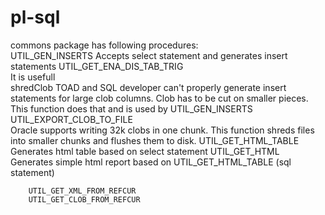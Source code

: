 # pl-sql
commons package has following procedures:	 
	  UTIL_GEN_INSERTS
      Accepts select statement and generates insert statements
    UTIL_GET_ENA_DIS_TAB_TRIG       
      It is usefull   
	  shredClob
       TOAD and SQL developer can't properly generate insert statements for large clob columns. Clob has to be cut on smaller pieces. 
       This function does that and is used by UTIL_GEN_INSERTS
		UTIL_EXPORT_CLOB_TO_FILE											
       Oracle supports writing 32k clobs in one chunk. This function shreds files into smaller chunks and flushes them to disk.
		UTIL_GET_HTML_TABLE
      Generates html table based on select statement
		UTIL_GET_HTML								
      Generates simple html report based on UTIL_GET_HTML_TABLE (sql statement)	 
      
		UTIL_GET_XML_FROM_REFCUR											
		UTIL_GET_CLOB_FROM_REFCUR                
